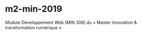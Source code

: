 # m2-min-2019
Module Développement Web (MIN 306) du « Master innovation &amp; transformation numérique »
